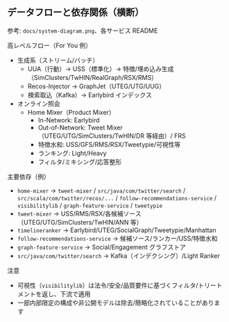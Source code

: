 ## データフローと依存関係（横断）

参考: `docs/system-diagram.png`、各サービス README

高レベルフロー（For You 例）

- 生成系（ストリーム/バッチ）
  - UUA（行動）→ USS（標準化）→ 特徴/埋め込み生成（SimClusters/TwHIN/RealGraph/RSX/RMS）
  - Recos-Injector → GraphJet（UTEG/UTG/UUG）
  - 検索取込（Kafka）→ Earlybird インデックス
- オンライン照会
  - Home Mixer（Product Mixer）
    - In-Network: Earlybird
    - Out-of-Network: Tweet Mixer（UTEG/UTG/SimClusters/TwHIN/DR 等経由）/ FRS
    - 特徴水和: USS/GFS/RMS/RSX/Tweetypie/可視性等
    - ランキング: Light/Heavy
    - フィルタ/ミキシング/応答整形

主要依存（例）

- `home-mixer` → `tweet-mixer` / `src/java/com/twitter/search` / `src/scala/com/twitter/recos/...` / `follow-recommendations-service` / `visibilitylib` / `graph-feature-service` / `tweetypie`
- `tweet-mixer` → USS/RMS/RSX/各候補ソース（UTEG/UTG/SimClusters/TwHIN/ANN 等）
- `timelineranker` → Earlybird/UTEG/SocialGraph/Tweetypie/Manhattan
- `follow-recommendations-service` → 候補ソース/ランカー/USS/特徴水和
- `graph-feature-service` → Social/Engagement グラフストア
- `src/java/com/twitter/search` → Kafka（インデクシング）/Light Ranker

注意

- 可視性（`visibilitylib`）は法令/安全/品質要件に基づくフィルタ/トリートメントを返し、下流で適用
- 一部内部限定の構成や非公開モデルは除去/簡略化されていることがあります

